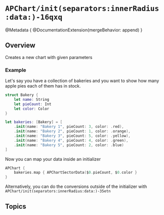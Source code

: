 # ``APChart/init(separators:innerRadius:data:)-16qxq``

@Metadata {
    @DocumentationExtension(mergeBehavior: append)
}

## Overview

Creates a new chart with given parameters

### Example

Let's say you have a collection of bakeries and you want to show how many apple pies each of them has in stock.

```swift
struct Bakery {
    let name: String
    let pieCount: Int
    let color: Color
}

let bakeries: [Bakery] = [
    .init(name: "Bakery 1", pieCount: 3, color: .red),
    .init(name: "Bakery 2", pieCount: 1, color: .orange),
    .init(name: "Bakery 3", pieCount: 5, color: .yellow),
    .init(name: "Bakery 4", pieCount: 4, color: .green),
    .init(name: "Bakery 5", pieCount: 2, color: .blue)
]
```

Now you can map your data inside an initializer

```swift
APChart {
    bakeries.map { APChartSectorData($0.pieCount, $0.color }
}
```

Alternatively, you can do the conversions outside of the initializer with ``APChart/init(separators:innerRadius:data:)-35etn``

## Topics
